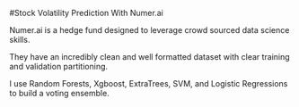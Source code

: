 #Stock Volatility Prediction With Numer.ai

Numer.ai is a hedge fund designed to leverage crowd sourced data science skills. 

They have an incredibly clean and well formatted dataset with clear training and validation partitioning. 

I use Random Forests, Xgboost, ExtraTrees, SVM, and Logistic Regressions to build a voting ensemble.
